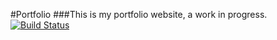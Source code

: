 #Portfolio
###This is my portfolio website, a work in progress.
[![Build Status](https://travis-ci.org/sealocal/portfolio.png?branch=master)](https://travis-ci.org/sealocal/portfolio)
